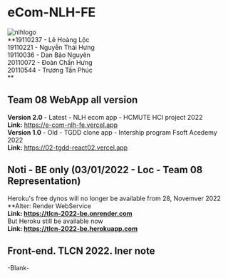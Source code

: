 # eCom-NLH-FE
![nlhlogo](https://user-images.githubusercontent.com/84399418/204710455-0592e966-386c-415e-8d9a-9c9934072016.png)
<br/>
**19110237 - Lê Hoàng Lộc <br/>
19110221 - Nguyễn Thái Hưng <br/>
19110036 - Dan Bảo Nguyên <br/>
20110072 - Đoàn Chấn Hưng <br/>
20110544 - Trương Tấn Phúc <br/>
**

## Team 08 WebApp all version

**Version 2.0** - Latest - NLH ecom app   - HCMUTE HCI project 2022 <br/>
**Link:** https://e-com-nlh-fe.vercel.app <br/>
**Version 1.0** - Old    - TGDD clone app - Intership program Fsoft Acedemy 2022 <br/>
**Link:** https://02-tgdd-react02.vercel.app


## Noti - BE only (03/01/2022 - Loc - Team 08 Representation)
Heroku's free dynos will no longer be available from 28, Novemver 2022 <br/>
**Alter: Render WebService <br/>
**Link: https://tlcn-2022-be.onrender.com <br/>**
But Heroku still be available now <br/>
**Link: https://tlcn-2022-be.herokuapp.com <br/>**

## Front-end. TLCN 2022. Iner note
-Blank-

